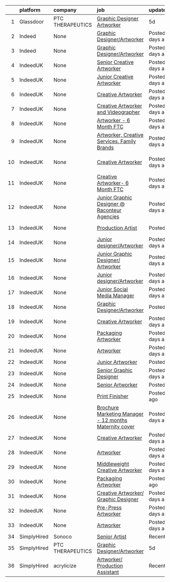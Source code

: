 

|    | platform    | company          | job                                                                                                                                                                                                                                                                                         | update_time       | location                |
|---:|:------------|:-----------------|:--------------------------------------------------------------------------------------------------------------------------------------------------------------------------------------------------------------------------------------------------------------------------------------------|:------------------|:------------------------|
|  1 | Glassdoor   | PTC THERAPEUTICS | [Graphic Designer Artworker](https://www.glassdoor.com/partner/jobListing.htm?pos=101&ao=1136043&s=58&guid=0000017e47f1266ebc7804d2803e2125&src=GD_JOB_AD&t=SR&vt=w&cs=1_a11c2d24&cb=1641884493716&jobListingId=1007545185017&jrtk=3-0-1fp3v29q6u36q801-1fp3v29qiu4go800-4f15b493df3e53e5-) | 5d                | Remote                  |
|  2 | Indeed      | None             | [Graphic Designer/Artworker](https://www.indeed.com/rc/clk?jk=4f15b493df3e53e5&fccid=01b550b2fa839455&vjs=3)                                                                                                                                                                                | Posted5 days ago  | Remote                  |
|  3 | Indeed      | None             | [Graphic Designer/Artworker](https://www.indeed.com/rc/clk?jk=4f15b493df3e53e5&fccid=01b550b2fa839455&vjs=3)                                                                                                                                                                                | Posted5 days ago  | Remote                  |
|  4 | IndeedUK    | None             | [Senior Creative Artworker](https://uk.indeed.com/company/Baker-Ross-Ltd/jobs/Senior-Creative-Artworker-9f0abb905cf6403b?fccid=0feab49d9fec9154&vjs=3)                                                                                                                                      | Posted4 days ago  | Harlow CM19 5AW         |
|  5 | IndeedUK    | None             | [Junior Creative Artworker](https://uk.indeed.com/company/Baker-Ross-Ltd/jobs/Junior-Creative-Artworker-7512a375da5c30c6?fccid=0feab49d9fec9154&vjs=3)                                                                                                                                      | Posted4 days ago  | Harlow CM19 5AW         |
|  6 | IndeedUK    | None             | [Creative Artworker](https://uk.indeed.com/rc/clk?jk=6deace673d3cb423&fccid=cddddbcabc4d0884&vjs=3)                                                                                                                                                                                         | Posted6 days ago  | London                  |
|  7 | IndeedUK    | None             | [Creative Artworker and Videographer](https://uk.indeed.com/rc/clk?jk=d01d18b3865a305a&fccid=b0465f5a82f3f619&vjs=3)                                                                                                                                                                        | Posted3 days ago  | Manchester M17 1HH      |
|  8 | IndeedUK    | None             | [Artworker - 6 Month FTC](https://uk.indeed.com/rc/clk?jk=3f4c637b6d89709e&fccid=2dd390c3a48a7ed0&vjs=3)                                                                                                                                                                                    | Posted12 days ago | Birmingham              |
|  9 | IndeedUK    | None             | [Artworker, Creative Services, Family Brands](https://uk.indeed.com/rc/clk?jk=f9d7a4cb606a1333&fccid=54c0ca91710340c0&vjs=3)                                                                                                                                                                | Posted3 days ago  | London WC1E 6JA         |
| 10 | IndeedUK    | None             | [Creative Artworker](https://uk.indeed.com/rc/clk?jk=7c071d29824bb410&fccid=633fa793db3611dc&vjs=3)                                                                                                                                                                                         | Posted4 days ago  | Hemel Hempstead HP2 4YL |
| 11 | IndeedUK    | None             | [Creative Artworker- 6 Month FTC](https://uk.indeed.com/rc/clk?jk=55b50df000401f30&fccid=2dd390c3a48a7ed0&vjs=3)                                                                                                                                                                            | Posted12 days ago | Birmingham              |
| 12 | IndeedUK    | None             | [Junior Graphic Designer @ Raconteur Agencies](https://uk.indeed.com/rc/clk?jk=9f4fd4ca1943fc9e&fccid=5c292c1242fe3359&vjs=3)                                                                                                                                                               | Posted5 days ago  | London EC3N•Remote      |
| 13 | IndeedUK    | None             | [Production Artist](https://uk.indeed.com/rc/clk?jk=c57606b9772cdfe1&fccid=8e3b99526c9482a2&vjs=3)                                                                                                                                                                                          | PostedToday       | Witham CM8 2FN          |
| 14 | IndeedUK    | None             | [Junior designer/Artworker](https://uk.indeed.com/rc/clk?jk=30444094d23df82a&fccid=d9efe989c5f8870e&vjs=3)                                                                                                                                                                                  | Posted3 days ago  | Gloucestershire         |
| 15 | IndeedUK    | None             | [Junior Graphic Designer/ Artworker](https://uk.indeed.com/rc/clk?jk=a70040a5f827dd0b&fccid=993fcc6251bf04e4&vjs=3)                                                                                                                                                                         | Posted4 days ago  | London                  |
| 16 | IndeedUK    | None             | [Junior designer/Artworker](https://uk.indeed.com/rc/clk?jk=9d12b3b7f1253c2f&fccid=1f5db0f1c2efd176&vjs=3)                                                                                                                                                                                  | Posted4 days ago  | Gloucestershire         |
| 17 | IndeedUK    | None             | [Junior Social Media Manager](https://uk.indeed.com/rc/clk?jk=f961e369f79ca9b5&fccid=14b7c83f2c02772e&vjs=3)                                                                                                                                                                                | Posted5 days ago  | London SW19 4JS         |
| 18 | IndeedUK    | None             | [Graphic Designer/Artworker](https://uk.indeed.com/company/O'Neill-Architects-(Part-Leisure-Concepts)/jobs/Graphic-Designer-Artworker-e50bd2ae5cff8db5?fccid=786010f6e8e504e0&vjs=3)                                                                                                        | PostedToday       | Kenilworth CV8 2EL      |
| 19 | IndeedUK    | None             | [Creative Artworker](https://uk.indeed.com/rc/clk?jk=fd7a0f1b93cb64a3&fccid=ddd735570744cbee&vjs=3)                                                                                                                                                                                         | Posted3 days ago  | Manchester              |
| 20 | IndeedUK    | None             | [Packaging Artworker](https://uk.indeed.com/rc/clk?jk=9f6ab9a35be460a4&fccid=fc7a53cfa789286a&vjs=3)                                                                                                                                                                                        | Posted5 days ago  | Manchester              |
| 21 | IndeedUK    | None             | [Artworker](https://uk.indeed.com/rc/clk?jk=7b3ed5e782ad6188&fccid=1414937a5b52d0ad&vjs=3)                                                                                                                                                                                                  | Posted4 days ago  | Sheffield               |
| 22 | IndeedUK    | None             | [Junior Artworker](https://uk.indeed.com/rc/clk?jk=fef8fe05265f72ed&fccid=345c64aa9d443bb0&vjs=3)                                                                                                                                                                                           | PostedToday       | Manchester              |
| 23 | IndeedUK    | None             | [Senior Graphic Designer](https://uk.indeed.com/rc/clk?jk=6361bfb22a0a34ba&fccid=cc6196a1623b7c36&vjs=3)                                                                                                                                                                                    | Posted6 days ago  | London                  |
| 24 | IndeedUK    | None             | [Senior Artworker](https://uk.indeed.com/rc/clk?jk=210a20044c049943&fccid=345c64aa9d443bb0&vjs=3)                                                                                                                                                                                           | PostedToday       | Manchester              |
| 25 | IndeedUK    | None             | [Print Finisher](https://uk.indeed.com/rc/clk?jk=67404c96879cd9cd&fccid=cee20ed66e6652b9&vjs=3)                                                                                                                                                                                             | Posted1 day ago   | Birmingham              |
| 26 | IndeedUK    | None             | [Brochure Marketing Manager - 12 months Maternity cover](https://uk.indeed.com/rc/clk?jk=2c3a5f83ed343ee9&fccid=e23c1b783338748b&vjs=3)                                                                                                                                                     | Posted3 days ago  | Watford•Remote          |
| 27 | IndeedUK    | None             | [Creative Artworker](https://uk.indeed.com/rc/clk?jk=7fce9c3ae2263c24&fccid=993fcc6251bf04e4&vjs=3)                                                                                                                                                                                         | Posted3 days ago  | Manchester              |
| 28 | IndeedUK    | None             | [Artworker](https://uk.indeed.com/company/Evolution-Power-Tools/jobs/Artworker-057146af9c90f14c?fccid=ae877b1e6f0aabe9&vjs=3)                                                                                                                                                               | Posted4 days ago  | Sheffield S20 3FR       |
| 29 | IndeedUK    | None             | [Middleweight Creative Artworker](https://uk.indeed.com/company/Baker-Ross-Ltd/jobs/Middleweight-Creative-Artworker-bd186b7a2ed8d8ac?fccid=0feab49d9fec9154&vjs=3)                                                                                                                          | Posted4 days ago  | Harlow CM19 5AW         |
| 30 | IndeedUK    | None             | [Packaging Artworker](https://uk.indeed.com/company/Showcase-Creative-Ltd/jobs/Packaging-Artworker-57cf1c98a4f55488?fccid=c474779e0ee9e42b&vjs=3)                                                                                                                                           | Posted1 day ago   | Camberley GU15 2QW      |
| 31 | IndeedUK    | None             | [Creative Artworker/ Graphic Designer](https://uk.indeed.com/rc/clk?cmp=Plus-Group-(Plus-Exhibition%2FPlus-Display)&ti=Creative+Artworker&jk=14b8170fd296edeb&fccid=122f771b3640f5fb&vjs=3)                                                                                                 | Posted4 days ago  | Stoke-on-Trent ST1 5NS  |
| 32 | IndeedUK    | None             | [Pre-Press Artworker](https://uk.indeed.com/company/Smithbrewer-Limited/jobs/Pre-Press-Artworker-7b75ca9f0e217de5?fccid=7c62c507aeeb8e12&vjs=3)                                                                                                                                             | Posted6 days ago  | Highbridge TA9 4JR      |
| 33 | IndeedUK    | None             | [Artworker](https://uk.indeed.com/rc/clk?jk=3c34d8d587ac36e0&fccid=2dd390c3a48a7ed0&vjs=3)                                                                                                                                                                                                  | Posted12 days ago | Watford                 |
| 34 | SimplyHired | Sonoco           | [Senior Artist](https://www.simplyhired.com/job/gyQf-wXViE5DTjh6jQYwtf4n8pryWEZj3FCgwRPHI5i7PJlc-DU_Og?q=artworker)                                                                                                                                                                         | Recently          | Cincinnati, OH          |
| 35 | SimplyHired | PTC THERAPEUTICS | [Graphic Designer/Artworker](https://www.simplyhired.com/job/qOy0ng17bRL-xXUoiU3GK26oUZusNltXlFSOPGxNy58TBhshDv_Hmw?q=artworker)                                                                                                                                                            | 5d                | Remote                  |
| 36 | SimplyHired | acrylicize       | [Artworker/ Production Assistant](https://www.simplyhired.com/job/pON_mD4-MIANU80P3jVTDINiHfDVeqZsSwvkzeu3GtZ2MVGtiZ3Gpw?q=artworker)                                                                                                                                                       | Recently          | New York, NY            |